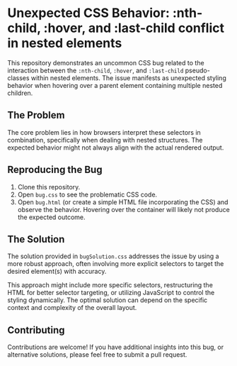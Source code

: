 # Unexpected CSS Behavior: :nth-child, :hover, and :last-child conflict in nested elements

This repository demonstrates an uncommon CSS bug related to the interaction between the `:nth-child`, `:hover`, and `:last-child` pseudo-classes within nested elements.  The issue manifests as unexpected styling behavior when hovering over a parent element containing multiple nested children.

## The Problem

The core problem lies in how browsers interpret these selectors in combination, specifically when dealing with nested structures. The expected behavior might not always align with the actual rendered output.

## Reproducing the Bug

1. Clone this repository.
2. Open `bug.css` to see the problematic CSS code.
3. Open `bug.html` (or create a simple HTML file incorporating the CSS) and observe the behavior.  Hovering over the container will likely not produce the expected outcome.

## The Solution

The solution provided in `bugSolution.css` addresses the issue by using a more robust approach, often involving more explicit selectors to target the desired element(s) with accuracy. 

This approach might include more specific selectors, restructuring the HTML for better selector targeting, or utilizing JavaScript to control the styling dynamically.  The optimal solution can depend on the specific context and complexity of the overall layout.

## Contributing

Contributions are welcome! If you have additional insights into this bug, or alternative solutions, please feel free to submit a pull request.